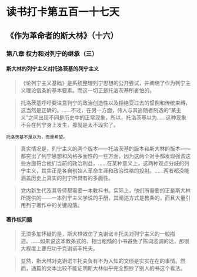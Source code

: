 # 读书打卡第五百一十七天
## 《作为革命者的斯大林》（十六）
### 第八章 权力和对列宁的继承（三）

#### 斯大林的列宁主义对托洛茨基的列宁主义

> 《论列宁主义基础》是系统整理列宁思想的公开尝试，并阐明了作为列宁主义理论信条的基本要素。而这一切正是托洛茨基所害怕的。

> 托洛茨基呼吁要注意列宁的政治创造性以及拒绝受过去的惯例和传统束缚，这当然是正确的。……不过，在另一方面，伟人与其追随者制造的“某主义”之间出现不同是历史中的正常现象，所以，托洛茨基以为……这种现象不会在列宁身上发生，那就是太不现实了。
```
托洛茨基不是以为，而是希望。
```
> 真实情况是，列宁主义的两个版本——托洛茨基的版本和斯大林的版本——都突出了列宁思想和风格多面性的一些方面，因为这两个对手都发现强调这些方面符合他们当前的政治利益，……在某种意义上，这两种观点分歧的列宁主义，其实正是各自创始人革命生涯和政治性格的投射。……两者都没能涵盖历史上真实的列宁所具有的多面性。

> 党内新生代及其导师都需要一本教科书。实际上，他们所需要的正是斯大林所提供的——一本列宁主义学说的手册，其阐述方式是教条的，而且大量引用列宁著作中的关键段落。

#### 著作权问题

> 无须多加怀疑的是，斯大林效仿了克谢诺丰托夫对列宁主义的一般描述。……如果说这本教条式的、相当粗糙的小书避免了陈词滥调的话，那很大程度上要归功于克谢诺丰托夫。

> 显然，斯大林对克谢诺丰托夫负有不为人知的文债是实实在在的事情。然而，通篇的文本比较不能证明斯大林似乎完全照抄了别人的书这个看法。